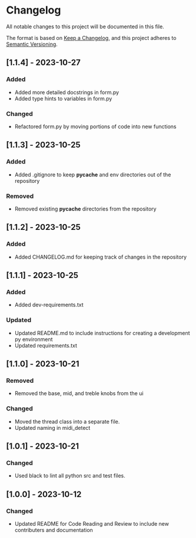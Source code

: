 # Changelog
All notable changes to this project will be documented in this file.

The format is based on [Keep a Changelog](https://keepachangelog.com/en/1.0.0/),
and this project adheres to [Semantic Versioning](https://semver.org/spec/v2.0.0.html).

## [1.1.4] - 2023-10-27
### Added
- Added more detailed docstrings in form.py
- Added type hints to variables in form.py
### Changed
- Refactored form.py by moving portions of code into new functions


## [1.1.3] - 2023-10-25
### Added
- Added .gitignore to keep __pycache__ and env directories out of the repository

### Removed
- Removed existing __pycache__ directories from the repository

## [1.1.2] - 2023-10-25
### Added
- Added CHANGELOG.md for keeping track of changes in the repository

## [1.1.1] - 2023-10-25
### Added
- Added dev-requirements.txt

### Updated
- Updated README.md to include instructions for creating a development py environment
- Updated requirements.txt

## [1.1.0] - 2023-10-21
### Removed
- Removed the base, mid, and treble knobs from the ui

### Changed
- Moved the thread class into a separate file. 
- Updated naming in midi_detect

## [1.0.1] - 2023-10-21
### Changed
- Used black to lint all python src and test files.

## [1.0.0] - 2023-10-12
### Changed
- Updated README for Code Reading and Review to include new contributers and documentation
